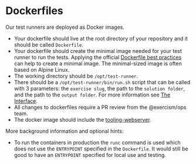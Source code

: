 # Dockerfiles

Our test runners are deployed as Docker images.

- Your dockerfile should live at the root directory of your repository and it should be called `Dockerfile`.
- Your dockerfile should create the minimal image needed for your test runner to run the tests.
  Applying the official [Dockerfile best practices](https://docs.docker.com/develop/develop-images/dockerfile_best-practices/) can help to create a minimal image. The minimal-sized image is often based on Alpine Linux.
- The working directory should be `/opt/test-runner`.
- There should be a `/opt/test-runner/bin/run.sh` script that can be called with 3 parameters: the `exercise slug`, the path to the `solution folder`, and the path to the `output folder`.
  For more information see [The Interface](./interface.md).
- All changes to dockerfiles require a PR review from the @exercism/ops team.
- The docker image should include the [tooling-webserver](https://github.com/exercism/tooling-webserver/blob/master/README.md#installation-docker).

More background information and optional hints:

- To run the containers in production the `runc` command is used which does not use the `ENTRYPOINT` specified in the `Dockerfile`.
  It would still be good to have an `ENTRYPOINT` specified for local use and testing.
